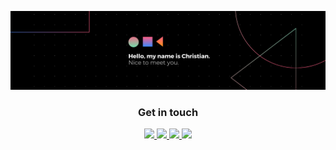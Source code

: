 ![Welcome!](https://raw.githubusercontent.com/chrris99/chrris99/master/img/banner.png)

<!-- Social Media -->
<h3 align='center'>Get in touch</h3>
<p align='center'>
  
  <!-- Email -->
  <a href="mailto:conforti.christian@gmail.com">
    <img src="https://img.shields.io/badge/gmail-D14836?&style=for-the-badge&logo=gmail&logoColor=white" />    
  </a>
  
  <!-- Facebook -->
  <a href="https://www.facebook.com/conforti.christian/">
    <img src="https://img.shields.io/badge/facebook-%231877F2.svg?&style=for-the-badge&logo=facebook&logoColor=white" />    
  </a>
  
  <!-- LinkedIn -->
  <a href="https://www.linkedin.com/in/christianconforti/">
    <img src="https://img.shields.io/badge/linkedin-%230077B5.svg?&style=for-the-badge&logo=linkedin&logoColor=white" />
  </a>
  
  <!-- Instagram -->
  <a href="https://www.instagram.com/conforti_christian/">
    <img src="https://img.shields.io/badge/instagram-%23E4405F.svg?&style=for-the-badge&logo=instagram&logoColor=white" />        
  </a>
</p>

<!--
Tech
Programming languages
<p align='left'
  [![Python](https://img.shields.io/badge/-Python-3776AB?style=flat-square&logo=python&logoColor=ffffff)](https://www.python.org/){:target="_blank"}
  <img src="https://img.shields.io/badge/Python-%2314354C.svg?&style=flat-square&logo=python&logoColor=white" />
  <img src="https://img.shields.io/badge/c++%20-%2300599C.svg?&style=for-the-badge&logo=c%2B%2B&logoColor=white" />
  <img src="https://img.shields.io/badge/java-%23ED8B00.svg?&style=for-the-badge&logo=java&logoColor=white" />
  <img src="https://img.shields.io/badge/c%20-%2300599C.svg?&style=for-the-badge&logo=c&logoColor=white" />
  <img src="https://img.shields.io/badge/go-%2300ADD8.svg?&style=for-the-badge&logo=go&logoColor=white" />
  <img src="https://img.shields.io/badge/python-%2314354C.svg?&style=for-the-badge&logo=python&logoColor=white" />
  <img src="https://img.shields.io/badge/python-%2314354C.svg?&style=for-the-badge&logo=python&logoColor=white" />
  <img src="https://img.shields.io/badge/python-%2314354C.svg?&style=for-the-badge&logo=python&logoColor=white" />
  <img src="https://img.shields.io/badge/python-%2314354C.svg?&style=for-the-badge&logo=python&logoColor=white" />
</p>
Stuff i use
<p align='left'>
  <img src="https://img.shields.io/badge/iOS-000000?logo=ios&logoColor=white&style=for-the-badge" />
  <img src="https://img.shields.io/badge/windows-0078D6?logo=windows&logoColor=white&style=for-the-badge" />
</p> -->

<!-- GitHub stats
![chrris99's github stats](https://github-readme-stats.vercel.app/api?username=chrris99&count_private=true&show_icons=true) -->
